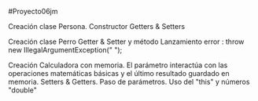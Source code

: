 #Proyecto06jm 

Creación clase Persona.
Constructor
Getters & Setters

Creación clase Perro
Getter & Setter y método 
Lanzamiento error :
throw new IllegalArgumentException(" ");

Creación Calculadora con memoria.
El parámetro interactúa con las operaciones matemáticas básicas y el último resultado guardado en memoria.
Setters & Getters. Paso de parámetros. Uso del "this"
y números "double"

